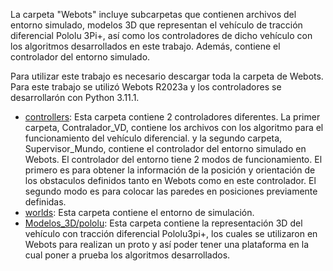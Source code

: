 La carpeta "Webots" incluye subcarpetas que contienen archivos del entorno simulado, modelos 3D que representan el vehículo de tracción diferencial Pololu 3Pi+, así como los controladores de dicho vehículo con los algoritmos desarrollados en este trabajo. Además, contiene el controlador del entorno simulado.

Para utilizar este trabajo es necesario descargar toda la carpeta de Webots. Para este trabajo se utilizó Webots R2023a y los controladores se desarrollarón con Python 3.11.1.

* [controllers](Webots/controllers): Esta carpeta contiene 2 controladores diferentes. La primer carpeta, Contralador_VD, contiene los archivos con los algoritmo para el funcionamiento del vehículo diferencial.
y la segundo carpeta, Supervisor_Mundo, contiene el controlador del entorno simulado en Webots. El controlador del entorno tiene 2 modos de funcionamiento. El primero es para obtener la información de la posición y orientación de los obstaculos definidos tanto en Webots como en este controlador. El segundo modo es
para colocar las paredes en posiciones previamente definidas.
* [worlds](Webots/worlds): Esta carpeta contiene el entorno de simulación.
* [Modelos_3D/pololu](Webots/Modelos_3D/Pololu): Esta carpeta contiene la representación 3D del vehículo con tracción diferencial Pololu3pi+, los cuales se utilizaron en Webots para realizan un proto y así poder tener una plataforma en la cual poner a prueba los algoritmos desarrollados.
  
